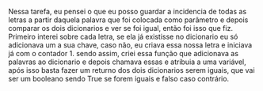 Nessa tarefa, eu pensei o que eu posso guardar a incidencia de todas as letras a partir daquela palavra que foi colocada como parâmetro e depois comparar os dois dicionarios e ver se foi igual, então foi isso que fiz. Primeiro interei sobre cada letra, se ela já existisse no dicionario eu só adicionava um a sua chave, caso não, eu criava essa nossa letra e iniciava já com o contador 1. sendo assim, criei essa função que adicionava as palavras ao dicionario e depois chamava essas e atribuia a uma variável, após isso basta fazer um returno dos dois dicionarios serem iguais, que vai ser um booleano sendo True se forem iguais e falso caso contrário.